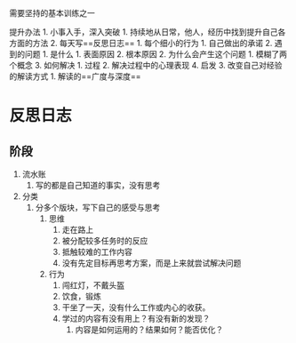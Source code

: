 需要坚持的基本训练之一

提升办法
	1. 小事入手，深入突破
		1. 持续地从日常，他人，经历中找到提升自己各方面的方法
		2. 每天写==反思日志==
			1. 每个细小的行为
				1. 自己做出的承诺
			2. 遇到的问题
				1. 是什么
					1. 表面原因
					2. 根本原因
				2. 为什么会产生这个问题
					1. 模糊了两个概念
				3. 如何解决
					1. 过程
					2. 解决过程中的心理表现
				4. 启发
		3. 改变自己对经验的解读方式
			1. 解读的==广度与深度==
# 反思日志
## 阶段
1. 流水账
	1. 写的都是自己知道的事实，没有思考
2. 分类
	1. 分多个版块，写下自己的感受与思考
		1. 思维
			1. 走在路上
			2. 被分配较多任务时的反应
			3. 抵触较难的工作内容
			4. 没有先定目标再思考方案，而是上来就尝试解决问题
		2. 行为
			1. 闯红灯，不戴头盔
			2. 饮食，锻炼
			3. 干坐了一天，没有什么工作或内心的收获。
			4. 学过的内容有没有用上？有没有新的发现？
				1. 内容是如何运用的？结果如何？能否优化？